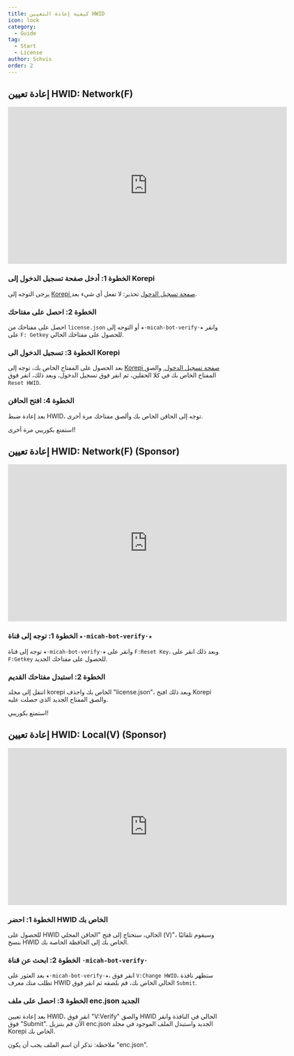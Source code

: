 ```yaml
---
title: كيفية إعادة التعيين HWID
icon: lock
category:
  - Guide
tag:
  - Start
  - License
author: Schvis
order: 2
---
```


## إعادة تعيين HWID: Network(F)

<div class="iframe-container"><iframe width="640" height="360" src="https://www.youtube.com/embed/DRSEmYsl4F4" title="how to change hwid for F" frameborder="0" allow="accelerometer; autoplay; clipboard-write; encrypted-media; gyroscope; picture-in-picture; web-share" allowfullscreen></iframe></div>

### الخطوة 1: أدخل صفحة تسجيل الدخول إلى Korepi

يرجى التوجه إلى [Korepi صفحة تسجيل الدخول](https://keyauth.cc/panel/Strigger/Korepi)
تحذير: لا تفعل أي شيء بعد.

### الخطوة 2: احصل على مفتاحك

احصل على مفتاحك من `license.json` أو التوجه إلى `★⋅micah-bot-verify⋅★` وانقر على `F: Getkey` للحصول على مفتاحك الحالي.

### الخطوة 3: تسجيل الدخول الى Korepi

بعد الحصول على المفتاح الخاص بك، توجه إلى [Korepi صفحة تسجيل الدخول](https://keyauth.cc/panel/Strigger/Korepi), والصق المفتاح الخاص بك في كلا الحقلين، ثم انقر فوق تسجيل الدخول، وبعد ذلك، انقر فوق `Reset HWID`.

### الخطوة 4: افتح الحاقن

بعد إعادة ضبط HWID، توجه إلى الحاقن الخاص بك وألصق مفتاحك مرة أخرى.

استمتع بكوريبي مرة أخرى!
## إعادة تعيين HWID: Network(F) (Sponsor)

<div class="iframe-container"><iframe width="640" height="360" src="https://www.youtube.com/embed/WCuRAyqWMHg" title="Reset HWID F version (Sponsor)" frameborder="0" allow="accelerometer; autoplay; clipboard-write; encrypted-media; gyroscope; picture-in-picture; web-share" allowfullscreen></iframe></div>

### الخطوة 1: توجه إلى قناة `★⋅micah-bot-verify⋅★`

توجه إلى قناة `★⋅micah-bot-verify⋅★` وانقر على `F:Reset Key`، وبعد ذلك انقر على `F:Getkey` للحصول على مفتاحك الجديد.

### الخطوة 2: استبدل مفتاحك القديم

انتقل إلى مجلد korepi الخاص بك واحذف "license.json"، وبعد ذلك افتح Korepi والصق المفتاح الجديد الذي حصلت عليه.

استمتع بكوريبي!

## إعادة تعيين HWID: Local(V) (Sponsor)
<div class="iframe-container"><iframe width="640" height="360" src="https://www.youtube.com/embed/q0G9UZHErrg?list=PL5eI1Tb64p56Mp6JqoR_o3BYk9UFTbOQI" title="How to reset Local V HWID" frameborder="0" allow="accelerometer; autoplay; clipboard-write; encrypted-media; gyroscope; picture-in-picture; web-share" allowfullscreen></iframe></div>

### الخطوة 1: احضر HWID الخاص بك 

للحصول على HWID الحالي، ستحتاج إلى فتح "الحاقن المحلي (V)"، وسيقوم تلقائيًا بنسخ HWID الخاص بك إلى الحافظة الخاصة بك.

### الخطوة 2: ابحث عن قناة ``⋅micah-bot-verify⋅``

بعد العثور على `★⋅micah-bot-verify⋅★`، انقر فوق `V:Change HWID`، ستظهر نافذة تطلب منك معرف HWID الحالي الخاص بك، قم بلصقه ثم انقر فوق `Submit`.

### الخطوة 3: احصل على ملف enc.json الجديد

بعد إعادة تعيين HWID، انقر فوق "V:Verify" والصق HWID الحالي في النافذة وانقر فوق "Submit". الآن قم بتنزيل enc.json الجديد واستبدل الملف الموجود في مجلد Korepi الخاص بك.

ملاحظة: تذكر أن اسم الملف يجب أن يكون "enc.json".

